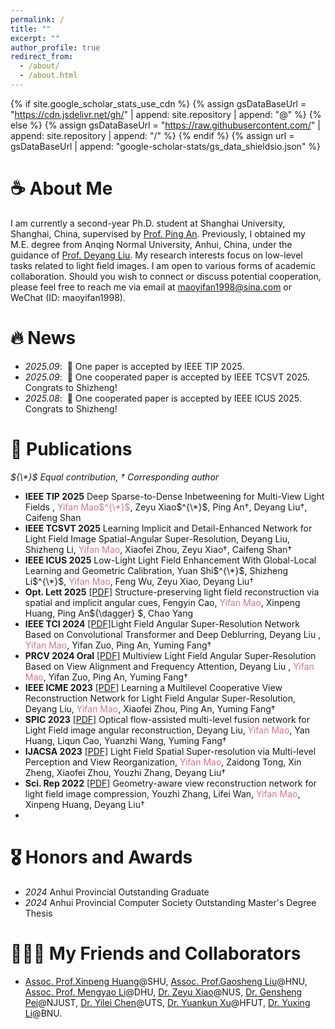```yaml
---
permalink: /
title: ""
excerpt: ""
author_profile: true
redirect_from: 
  - /about/
  - /about.html
---
```


{% if site.google_scholar_stats_use_cdn %}
{% assign gsDataBaseUrl = "https://cdn.jsdelivr.net/gh/" | append: site.repository | append: "@" %}
{% else %}
{% assign gsDataBaseUrl = "https://raw.githubusercontent.com/" | append: site.repository | append: "/" %}
{% endif %}
{% assign url = gsDataBaseUrl | append: "google-scholar-stats/gs_data_shieldsio.json" %}

<span class='anchor' id='about-me'></span>
# ☕️ About Me

I am currently a second-year Ph.D. student at Shanghai University, Shanghai, China, supervised by [Prof. Ping An](https://scie-ie.shu.edu.cn/info/1078/1139.htm). Previously, I obtained my M.E. degree from Anqing Normal University, Anhui, China, under the guidance of [Prof. Deyang Liu](https://ldyorchid.github.io/liudeyang.github.io/). My research interests focus on low-level tasks related to light field images. I am open to various forms of academic collaboration. Should you wish to connect or discuss potential cooperation, please feel free to reach me via email at maoyifan1998@sina.com or WeChat (ID: maoyifan1998).




# 🔥 News
- *2025.09*: &nbsp;🎉 One paper is accepted by IEEE TIP 2025.
- *2025.09*: &nbsp;🎉 One cooperated paper is accepted by IEEE TCSVT 2025. Congrats to Shizheng!
- *2025.08*: &nbsp;🎉 One cooperated paper is accepted by IEEE ICUS 2025. Congrats to Shizheng!

# 📝 Publications 
_${\*}$ Equal contribution, ${\dagger}$ Corresponding author_

- **IEEE TIP 2025** Deep Sparse-to-Dense Inbetweening for Multi-View Light Fields ,  <span style="color:PaleVioletRed;">Yifan Mao$^{\*}$</span>, Zeyu Xiao$^{\*}$, Ping An${\dagger}$, Deyang Liu${\dagger}$, Caifeng Shan
- **IEEE TCSVT 2025** Learning Implicit and Detail-Enhanced Network for Light Field Image Spatial-Angular Super-Resolution, Deyang Liu, Shizheng Li, <span style="color:PaleVioletRed;">Yifan Mao</span>, Xiaofei Zhou, Zeyu Xiao${\dagger}$, Caifeng Shan${\dagger}$
- **IEEE ICUS 2025**  Low-Light Light Field Enhancement With Global-Local Learning and Geometric Calibration,  Yuan Shi$^{\*}$, Shizheng Li$^{\*}$, <span style="color:PaleVioletRed;">Yifan Mao</span>,  Feng Wu, Zeyu Xiao, Deyang Liu${\dagger}$
- **Opt. Lett 2025** [[PDF]](https://opg.optica.org/ol/abstract.cfm?uri=ol-50-10-3473) Structure-preserving light field reconstruction via spatial and implicit angular cues, Fengyin Cao, <span style="color:PaleVioletRed;">Yifan Mao</span>, Xinpeng Huang, Ping An${\dagger} $, Chao Yang
- **IEEE TCI 2024** [[PDF]](https://ieeexplore.ieee.org/document/10786285)Light Field Angular Super-Resolution Network Based on Convolutional Transformer and Deep Deblurring, Deyang Liu , <span style="color:PaleVioletRed;">Yifan Mao</span>, Yifan Zuo, Ping An, Yuming Fang${\dagger}$
- **PRCV 2024 Oral** [[PDF]](https://link.springer.com/chapter/10.1007/978-981-97-8508-7_24) Multiview Light Field Angular Super-Resolution Based on View Alignment and Frequency Attention,  Deyang Liu , <span style="color:PaleVioletRed;">Yifan Mao</span>, Yifan Zuo, Ping An, Yuming Fang${\dagger}$
- **IEEE ICME 2023** [[PDF]](https://ieeexplore.ieee.org/document/10219689) Learning a Multilevel Cooperative View Reconstruction Network for Light Field Angular Super-Resolution,  Deyang Liu, <span style="color:PaleVioletRed;">Yifan Mao</span>,  Xiaofei Zhou, Ping An, Yuming Fang${\dagger}$
- **SPIC 2023** [[PDF]](https://www.sciencedirect.com/science/article/abs/pii/S0923596523001133) Optical flow-assisted multi-level fusion network for Light Field image angular reconstruction,  Deyang Liu, <span style="color:PaleVioletRed;">Yifan Mao</span>, Yan Huang, Liqun Cao, Yuanzhi Wang, Yuming Fang${\dagger}$
- **IJACSA 2023** [[PDF]](https://thesai.org/Publications/ViewPaper?Volume=14&Issue=5&Code=IJACSA&SerialNo=111) Light Field Spatial Super-resolution via Multi-level
Perception and View Reorganization,  <span style="color:PaleVioletRed;">Yifan Mao</span>, Zaidong Tong, Xin Zheng, Xiaofei Zhou, Youzhi Zhang, Deyang Liu${\dagger}$
- **Sci. Rep 2022** [[PDF]](https://www.nature.com/articles/s41598-022-26887-4) Geometry-aware view reconstruction network for light field image compression,  Youzhi Zhang, Lifei Wan, <span style="color:PaleVioletRed;">Yifan Mao</span>, Xinpeng Huang, Deyang Liu${\dagger}$
- 
# 🎖 Honors and Awards
- *2024* Anhui Provincial Outstanding Graduate
- *2024* Anhui Provincial Computer Society Outstanding Master's Degree Thesis


# 🧑‍🤝‍🧑 My Friends and Collaborators
- <a href="https://scie-ie.shu.edu.cn/info/1078/1184.htm"> Assoc. Prof.Xinpeng Huang</a>@SHU, <a href="https://sice.hainanu.edu.cn/info/1141/7463.htm"> Assoc. Prof.Gaosheng Liu</a>@HNU,  <a href="https://scholar.google.com/citations?hl=zh-CN&user=fAIEYrEAAAAJ&view_op=list_works&sortby=pubdate">Assoc. Prof. Mengyao Li</a>@DHU, <a href="https://ieeexplore.ieee.org/author/37088955165">Dr. Zeyu Xiao</a>@NUS, <a href="https://pgsmall.github.io/publication.html">Dr. Gensheng Pei</a>@NJUST, <a href="https://yileichen96.github.io/">Dr. Yilei Chen</a>@UTS, <a href="https://scholar.google.co.jp/citations?hl=zh-CN&user=n_swONIAAAAJ&view_op=list_works">Dr. Yuankun Xu</a>@HFUT,  <a href="https://lanhuafengyue.github.io/">Dr. Yuxing Li</a>@BNU.



<script type="text/javascript" id="clustrmaps" src="//clustrmaps.com/map_v2.js?d=DKP9g_vq0AiNRf_jMMQUwFmUA1PmKO18OY8AfSL_N_8&cl=080808&w=300&t=tt&co=ffffff&cmo=3acc3a&cmn=ff5353&ct=808080"></script>
